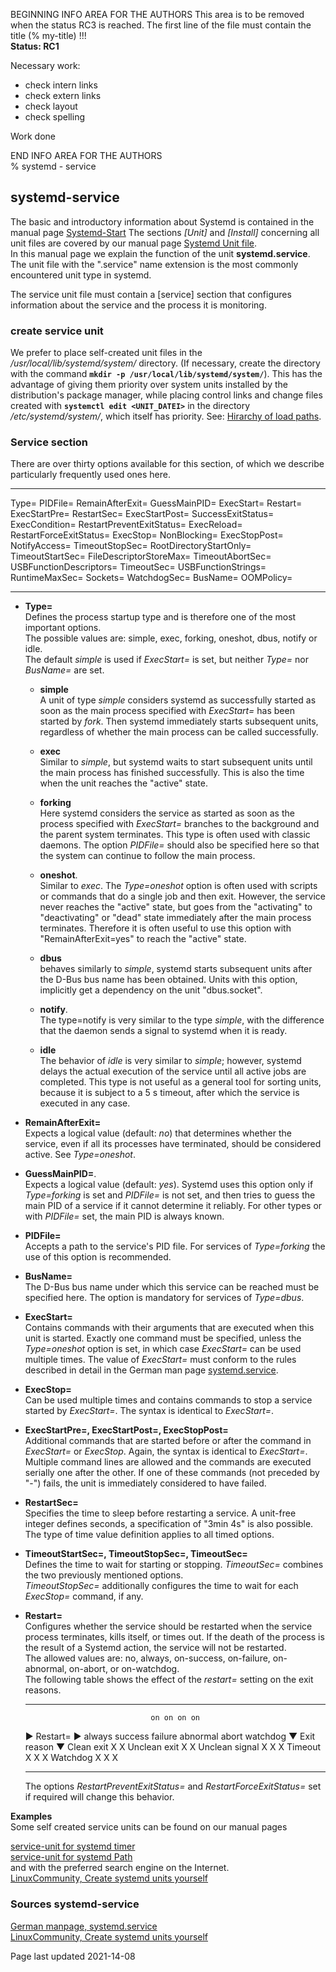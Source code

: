 BEGINNING   INFO AREA FOR THE AUTHORS
This area is to be removed when the status RC3 is reached. The first line of the file must contain the title (% my-title) !!!  
**Status: RC1**

Necessary work:

+ check intern links  
+ check extern links  
+ check layout  
+ check spelling  

Work done


END   INFO AREA FOR THE AUTHORS  
% systemd - service

## systemd-service

The basic and introductory information about Systemd is contained in the manual page [Systemd-Start](./0710-systemd-start_en.md#systemd-der-system--und-dienste-manager) The sections *[Unit]* and *[Install]* concerning all unit files are covered by our manual page [Systemd Unit file](./0711-systemd-unit-file_en.md#systemd-unit-file).  
In this manual page we explain the function of the unit **systemd.service**. The unit file with the ".service" name extension is the most commonly encountered unit type in systemd.

The service unit file must contain a [service] section that configures information about the service and the process it is monitoring.

### create service unit

We prefer to place self-created unit files in the */usr/local/lib/systemd/system/* directory. (If necessary, create the directory with the command **`mkdir -p /usr/local/lib/systemd/system/`**). This has the advantage of giving them priority over system units installed by the distribution's package manager, while placing control links and change files created with **`systemctl edit <UNIT_DATEI>`** in the directory */etc/systemd/system/*, which itself has priority. See: [Hirarchy of load paths](0711-systemd-unit-file_en.md#load-path-of-unit-files).

### Service section

There are over thirty options available for this section, of which we describe particularly frequently used ones here.

---               ----
Type=             PIDFile=
RemainAfterExit=  GuessMainPID=
ExecStart=        Restart=
ExecStartPre=     RestartSec=
ExecStartPost=    SuccessExitStatus=
ExecCondition=    RestartPreventExitStatus=
ExecReload=       RestartForceExitStatus=
ExecStop=         NonBlocking=
ExecStopPost=     NotifyAccess=
TimeoutStopSec=   RootDirectoryStartOnly=
TimeoutStartSec=  FileDescriptorStoreMax=
TimeoutAbortSec=  USBFunctionDescriptors=
TimeoutSec=       USBFunctionStrings=
RuntimeMaxSec=    Sockets=
WatchdogSec=      BusName=
                  OOMPolicy=
---               ----

+ **Type=**  
    Defines the process startup type and is therefore one of the most important options.  
    The possible values are: simple, exec, forking, oneshot, dbus, notify or idle.  
    The default *simple* is used if *ExecStart=* is set, but neither *Type=* nor *BusName=* are set.
    
    + **simple**  
       A unit of type *simple* considers systemd as successfully started as soon as the main process specified with *ExecStart=* has been started by *fork*. Then systemd immediately starts subsequent units, regardless of whether the main process can be called successfully.
    
    + **exec**  
       Similar to *simple*, but systemd waits to start subsequent units until the main process has finished successfully. This is also the time when the unit reaches the "active" state.
    
    + **forking**  
       Here systemd considers the service as started as soon as the process specified with *ExecStart=* branches to the background and the parent system terminates. This type is often used with classic daemons. The option *PIDFile=* should also be specified here so that the system can continue to follow the main process.
    
    + **oneshot**.  
       Similar to *exec*. The *Type=oneshot* option is often used with scripts or commands that do a single job and then exit. However, the service never reaches the "active" state, but goes from the "activating" to "deactivating" or "dead" state immediately after the main process terminates. Therefore it is often useful to use this option with "RemainAfterExit=yes" to reach the "active" state.
    
    + **dbus**  
       behaves similarly to *simple*, systemd starts subsequent units after the D-Bus bus name has been obtained. Units with this option, implicitly get a dependency on the unit "dbus.socket".
    
    + **notify**.  
       The type=notify is very similar to the type *simple*, with the difference that the daemon sends a signal to systemd when it is ready.
    
    + **idle**  
       The behavior of *idle* is very similar to *simple*; however, systemd delays the actual execution of the service until all active jobs are completed. This type is not useful as a general tool for sorting units, because it is subject to a 5 s timeout, after which the service is executed in any case.

+ **RemainAfterExit=**  
    Expects a logical value (default: *no*) that determines whether the service, even if all its processes have terminated, should be considered active. See *Type=oneshot*.

+ **GuessMainPID=**.  
    Expects a logical value (default: *yes*). Systemd uses this option only if *Type=forking* is set and *PIDFile=* is not set, and then tries to guess the main PID of a service if it cannot determine it reliably. For other types or with *PIDFile=* set, the main PID is always known.

+ **PIDFile=**  
    Accepts a path to the service's PID file. For services of *Type=forking* the use of this option is recommended. 

+ **BusName=**  
    The D-Bus bus name under which this service can be reached must be specified here. The option is mandatory for services of *Type=dbus*.

+ **ExecStart=**  
    Contains commands with their arguments that are executed when this unit is started. Exactly one command must be specified, unless the *Type=oneshot* option is set, in which case *ExecStart=* can be used multiple times. The value of *ExecStart=* must conform to the rules described in detail in the German man page [systemd.service](https://manpages.debian.org/testing/manpages-de/systemd.service.5.de.html).

+ **ExecStop=**  
    Can be used multiple times and contains commands to stop a service started by *ExecStart=*. The syntax is identical to *ExecStart=*.

+ **ExecStartPre=, ExecStartPost=, ExecStopPost=**  
    Additional commands that are started before or after the command in *ExecStart=* or *ExecStop*. Again, the syntax is identical to *ExecStart=*. Multiple command lines are allowed and the commands are executed serially one after the other. If one of these commands (not preceded by "-") fails, the unit is immediately considered to have failed.

+ **RestartSec=**  
    Specifies the time to sleep before restarting a service. A unit-free integer defines seconds, a specification of "3min 4s" is also possible.  
    The type of time value definition applies to all timed options.

+ **TimeoutStartSec=, TimeoutStopSec=, TimeoutSec=**  
    Defines the time to wait for starting or stopping. *TimeoutSec=* combines the two previously mentioned options.  
    *TimeoutStopSec=* additionally configures the time to wait for each *ExecStop=* command, if any.

+ **Restart=**  
    Configures whether the service should be restarted when the service process terminates, kills itself, or times out. If the death of the process is the result of a Systemd action, the service will not be restarted.  
    The allowed values are: no, always, on-success, on-failure, on-abnormal, on-abort, or on-watchdog.  
    The following table shows the effect of the *restart=* setting on the exit reasons.

    ------------------- -------- --------- --------- ---------- ------- ----------
                                  on on on on
    ► Restart= ► always success failure abnormal abort watchdog
    ▼ Exit reason ▼
    Clean exit X X
    Unclean exit X X
    Unclean signal X X X
    Timeout X X X
    Watchdog X X X
    ------------------- -------- --------- --------- ---------- ------- ----------

    The options *RestartPreventExitStatus=* and *RestartForceExitStatus=* set if required will change this behavior.

**Examples**  
Some self created service units can be found on our manual pages

[service-unit for systemd timer](0716-systemd-timer_en.md#create-timer-unit)  
[service-unit for systemd Path](0715-systemd-path_en.md#create-path-unit)  
and with the preferred search engine on the Internet.  
[LinuxCommunity, Create systemd units yourself](https://www.linux-community.de/ausgaben/linuxuser/2018/07/handarbeit-2/)

### Sources systemd-service

[German manpage, systemd.service](https://manpages.debian.org/testing/manpages-de/systemd.service.5.de.html)  
[LinuxCommunity, Create systemd units yourself](https://www.linux-community.de/ausgaben/linuxuser/2018/07/handarbeit-2/)  

<div id="rev">Page last updated 2021-14-08</div>

